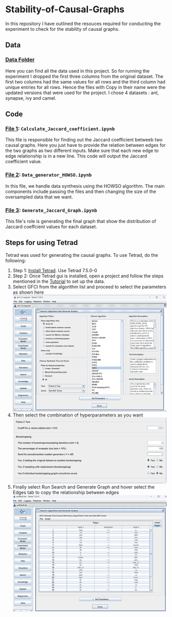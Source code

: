 # Stability-of-Causal-Graphs

In this repository I have outlined the resouces required for conducting the experiment to check for the stability of causal graphs. 

## Data

### [Data Folder](https://github.com/Aoishi28/Stability-of-Causal-Graphs/tree/main/data)
Here you can find all the data used in this project. So for running the experiment I dropped the first three columns from the original dataset. The first two columns had the same values for all rows and the third column had unique entries for all rows. Hence the files with Copy in their name were the updated versions that were used for the project. I chose 4 datasets : ant, synapse, ivy and camel.

## Code

### [File 1](https://github.com/Aoishi28/Stability-of-Causal-Graphs/blob/main/Calculate_Jaccard_coefficient.ipynb): `Calculate_Jaccard_coefficient.ipynb`
This file is responsible for finding out the Jaccard coefficient betweeb two causal graphs. Here you just have to provide the relation between edges for the two graphs as two different inputs. Make sure that each new edge to edge relationship is in a new line. This code will output the Jaccard coefficient value.

### [File 2](https://github.com/Aoishi28/Stability-of-Causal-Graphs/blob/main/Data_generator_HOWSO.ipynb): `Data_generator_HOWSO.ipynb`
In this file, we handle data synthesis using the HOWSO algorithm. The main components include passing the files and then changing the size of the oversampled data that we want.

### [File 3](https://github.com/Aoishi28/Stability-of-Causal-Graphs/blob/main/Generate_Jaccard_Graph.ipynb): `Generate_Jaccard_Graph.ipynb`
This file's role is generating the final graph that show the distribution of Jaccard coeffcient values for each dataset.

## Steps for using Tetrad
Tetrad was used for generating the causal graphs.
To use Tetrad, do the following:
1. Step 1: [Install Tetrad](https://github.com/cmu-phil/tetrad). Use Tetrad 7.5.0-0
2. Step 2: Once Tetrad gui is installed, open a project and follow the steps mentioned in the [Tutorial](https://rawgit.com/cmu-phil/tetrad/development/tetrad-gui/src/main/resources/resources/javahelp/manual/tetrad_tutorial.html) to set up the data.
3. Select GFCI from the algorithm list and proceed to select the parameters as shown here
![image](https://github.com/Aoishi28/Stability-of-Causal-Graphs/blob/main/img/tetrad1.png)
4. Then select the combination of hyperparameters as you want
![image](https://github.com/Aoishi28/Stability-of-Causal-Graphs/blob/main/img/tetrad2.png)
6. Finally select Run Search and Generate Graph and hover select the Edges tab to copy the relationship between edges
![image](https://github.com/Aoishi28/Stability-of-Causal-Graphs/blob/main/img/tetrad3.png)
   

